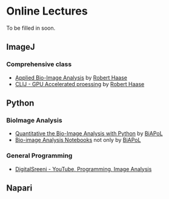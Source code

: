 # Online Lectures

To be filled in soon.

## ImageJ

### Comprehensive class

 * [Applied Bio-Image Analysis](https://www.youtube.com/playlist?list=PL5ESQNfM5lc7SAMstEu082ivW4BDMvd0U) by [Robert Haase](https://github.com/haesleinhuepf)
 * [CLIJ - GPU Accelerated proessing](https://www.youtube.com/playlist?list=PL5ESQNfM5lc79ZqnEGhiGbuFpeIRCvjs-) by [Robert Haase](https://github.com/haesleinhuepf)

## Python

### BioImage Analysis

 * [Quantitative the Bio-Image Analysis with Python](https://github.com/BiAPoL/Quantitative_Bio_Image_Analysis_with_Python_2022) by [BiAPoL](https://github.com/BiAPoL)
 * [Bio-image Analysis Notebooks](https://haesleinhuepf.github.io/BioImageAnalysisNotebooks/intro.html) not only by [BiAPoL](https://github.com/BiAPoL)
 
### General Programming

 * [DigitalSreeni - YouTube, Programming, Image Analysis](https://www.youtube.com/@DigitalSreeni)

## Napari
